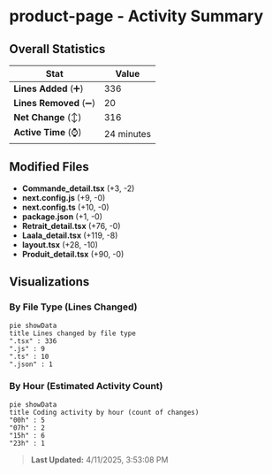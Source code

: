 # product-page - Activity Summary 

## Overall Statistics

| Stat                   | Value                                                             |
| ---------------------- | ----------------------------------------------------------------- |
| **Lines Added** (➕)   | 336                                          |
| **Lines Removed** (➖) | 20                                        |
| **Net Change** (↕)    | 316                |
| **Active Time** (⌚)   | 24 minutes |


## Modified Files
- **Commande_detail.tsx** (+3, -2)
- **next.config.js** (+9, -0)
- **next.config.ts** (+10, -0)
- **package.json** (+1, -0)
- **Retrait_detail.tsx** (+76, -0)
- **Laala_detail.tsx** (+119, -8)
- **layout.tsx** (+28, -10)
- **Produit_detail.tsx** (+90, -0)

## Visualizations

### By File Type (Lines Changed)

```mermaid
pie showData
title Lines changed by file type
".tsx" : 336
".js" : 9
".ts" : 10
".json" : 1
```

### By Hour (Estimated Activity Count)

```mermaid
pie showData
title Coding activity by hour (count of changes)
"00h" : 5
"07h" : 2
"15h" : 6
"23h" : 1
```


> **Last Updated:** 4/11/2025, 3:53:08 PM